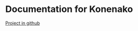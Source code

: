 # Documentation for Konenako

[Project in github](https://github.com/Konenako/Ohtuprojekti-kesa2020)
